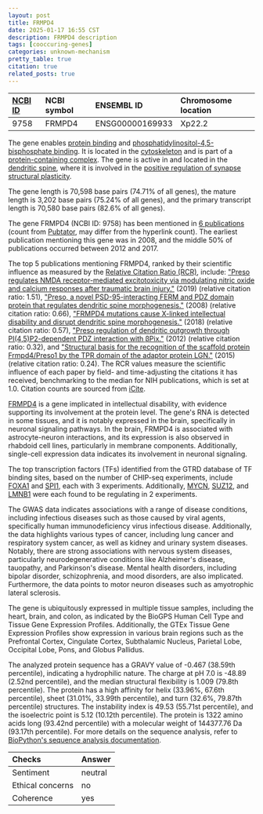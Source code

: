```yaml
---
layout: post
title: FRMPD4
date: 2025-01-17 16:55 CST
description: FRMPD4 description
tags: [cooccuring-genes]
categories: unknown-mechanism
pretty_table: true
citation: true
related_posts: true
---
```




| [NCBI ID](https://www.ncbi.nlm.nih.gov/gene/9758) | NCBI symbol | ENSEMBL ID | Chromosome location |
| :-------- | :------- | :-------- | :------- |
| 9758  | FRMPD4 | ENSG00000169933 | Xp22.2  |



The gene enables [protein binding](https://amigo.geneontology.org/amigo/term/GO:0005515) and [phosphatidylinositol-4,5-bisphosphate binding](https://amigo.geneontology.org/amigo/term/GO:0005546). It is located in the [cytoskeleton](https://amigo.geneontology.org/amigo/term/GO:0005856) and is part of a [protein-containing complex](https://amigo.geneontology.org/amigo/term/GO:0032991). The gene is active in and located in the [dendritic spine](https://amigo.geneontology.org/amigo/term/GO:0043197), where it is involved in the [positive regulation of synapse structural plasticity](https://amigo.geneontology.org/amigo/term/GO:0051835).


The gene length is 70,598 base pairs (74.71% of all genes), the mature length is 3,202 base pairs (75.24% of all genes), and the primary transcript length is 70,580 base pairs (82.6% of all genes).


The gene FRMPD4 (NCBI ID: 9758) has been mentioned in [6 publications](https://pubmed.ncbi.nlm.nih.gov/?term=%22FRMPD4%22) (count from [Pubtator](https://academic.oup.com/nar/article/47/W1/W587/5494727), may differ from the hyperlink count). The earliest publication mentioning this gene was in 2008, and the middle 50% of publications occurred between 2012 and 2017.


The top 5 publications mentioning FRMPD4, ranked by their scientific influence as measured by the [Relative Citation Ratio (RCR)](https://journals.plos.org/plosbiology/article?id=10.1371/journal.pbio.1002541), include: ["Preso regulates NMDA receptor-mediated excitotoxicity via modulating nitric oxide and calcium responses after traumatic brain injury."](https://pubmed.ncbi.nlm.nih.gov/31235685) (2019) (relative citation ratio: 1.51), ["Preso, a novel PSD-95-interacting FERM and PDZ domain protein that regulates dendritic spine morphogenesis."](https://pubmed.ncbi.nlm.nih.gov/19118189) (2008) (relative citation ratio: 0.66), ["FRMPD4 mutations cause X-linked intellectual disability and disrupt dendritic spine morphogenesis."](https://pubmed.ncbi.nlm.nih.gov/29267967) (2018) (relative citation ratio: 0.57), ["Preso regulation of dendritic outgrowth through PI(4,5)P2-dependent PDZ interaction with βPix."](https://pubmed.ncbi.nlm.nih.gov/22595022) (2012) (relative citation ratio: 0.32), and ["Structural basis for the recognition of the scaffold protein Frmpd4/Preso1 by the TPR domain of the adaptor protein LGN."](https://pubmed.ncbi.nlm.nih.gov/25664792) (2015) (relative citation ratio: 0.24). The RCR values measure the scientific influence of each paper by field- and time-adjusting the citations it has received, benchmarking to the median for NIH publications, which is set at 1.0. Citation counts are sourced from [iCite](https://icite.od.nih.gov).


[FRMPD4](https://www.proteinatlas.org/ENSG00000169933-FRMPD4) is a gene implicated in intellectual disability, with evidence supporting its involvement at the protein level. The gene's RNA is detected in some tissues, and it is notably expressed in the brain, specifically in neuronal signaling pathways. In the brain, FRMPD4 is associated with astrocyte-neuron interactions, and its expression is also observed in rhabdoid cell lines, particularly in membrane components. Additionally, single-cell expression data indicates its involvement in neuronal signaling.


The top transcription factors (TFs) identified from the GTRD database of TF binding sites, based on the number of CHIP-seq experiments, include [FOXA1](https://www.ncbi.nlm.nih.gov/gene/3169) and [SPI1](https://www.ncbi.nlm.nih.gov/gene/6688), each with 3 experiments. Additionally, [MYCN](https://www.ncbi.nlm.nih.gov/gene/4613), [SUZ12](https://www.ncbi.nlm.nih.gov/gene/23512), and [LMNB1](https://www.ncbi.nlm.nih.gov/gene/4001) were each found to be regulating in 2 experiments.



The GWAS data indicates associations with a range of disease conditions, including infectious diseases such as those caused by viral agents, specifically human immunodeficiency virus infectious disease. Additionally, the data highlights various types of cancer, including lung cancer and respiratory system cancer, as well as kidney and urinary system diseases. Notably, there are strong associations with nervous system diseases, particularly neurodegenerative conditions like Alzheimer's disease, tauopathy, and Parkinson's disease. Mental health disorders, including bipolar disorder, schizophrenia, and mood disorders, are also implicated. Furthermore, the data points to motor neuron diseases such as amyotrophic lateral sclerosis.



The gene is ubiquitously expressed in multiple tissue samples, including the heart, brain, and colon, as indicated by the BioGPS Human Cell Type and Tissue Gene Expression Profiles. Additionally, the GTEx Tissue Gene Expression Profiles show expression in various brain regions such as the Prefrontal Cortex, Cingulate Cortex, Subthalamic Nucleus, Parietal Lobe, Occipital Lobe, Pons, and Globus Pallidus.




The analyzed protein sequence has a GRAVY value of -0.467 (38.59th percentile), indicating a hydrophilic nature. The charge at pH 7.0 is -48.89 (2.52nd percentile), and the median structural flexibility is 1.009 (79.8th percentile). The protein has a high affinity for helix (33.96%, 67.6th percentile), sheet (31.01%, 33.99th percentile), and turn (32.6%, 79.87th percentile) structures. The instability index is 49.53 (55.71st percentile), and the isoelectric point is 5.12 (10.12th percentile). The protein is 1322 amino acids long (93.42nd percentile) with a molecular weight of 144377.76 Da (93.17th percentile). For more details on the sequence analysis, refer to [BioPython's sequence analysis documentation](https://biopython.org/docs/1.75/api/Bio.SeqUtils.ProtParam.html).





| Checks    | Answer |
| :-------- | :------- |
| Sentiment  | neutral   |
| Ethical concerns | no     |
| Coherence    | yes    |